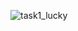![task1_lucky](https://github.com/SwanyCastle/oz_be_class/assets/49240318/9b73a182-3a67-4823-8885-0a5059ed46bc)
